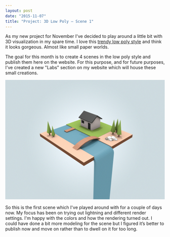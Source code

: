 ```yaml
---
layout: post
date: "2015-11-07"
title: "Project: 3D Low Poly – Scene 1"
---
```


As my new project for November I've decided to play around a little bit with 3D visualization in my spare time. I love this [trendy low poly style] and think it looks gorgeous. Almost like small paper worlds.

The goal for this month is to create 4 scenes in the low poly style and publish them here on the website. For this purpose, and for future purposes, I've created a new "Labs" section on my website which will house these small creations.

![Low poly](low-poly-1.jpg)

So this is the first scene which I've played around with for a couple of days now. My focus has been on trying out lightning and different render settings. I'm happy with the colors and how the rendering turned out. I could have done a bit more modeling for the scene but I figured it’s better to publish now and move on rather than to dwell on it for too long.

[trendy low poly style]: https://www.google.com/search?q=low+poly&espv=2&biw=1536&bih=1341&source=lnms&tbm=isch&sa=X&ved=0CAYQ_AUoAWoVChMIodrL_cv-yAIVxb1yCh0czw-q&gws_rd=cr&ei=2xQ-VqjMCoORsAHEyrGICg
